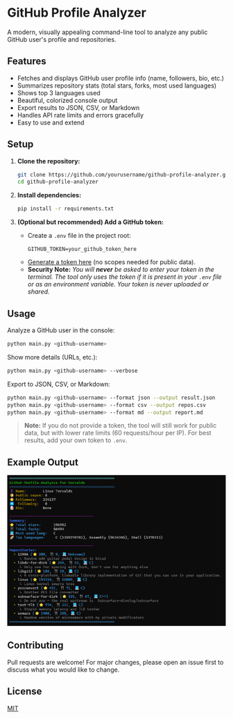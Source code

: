 # GitHub Profile Analyzer

A modern, visually appealing command-line tool to analyze any public GitHub user's profile and repositories.

## Features
- Fetches and displays GitHub user profile info (name, followers, bio, etc.)
- Summarizes repository stats (total stars, forks, most used languages)
- Shows top 3 languages used
- Beautiful, colorized console output
- Export results to JSON, CSV, or Markdown
- Handles API rate limits and errors gracefully
- Easy to use and extend

## Setup

1. **Clone the repository:**
   ```sh
   git clone https://github.com/yourusername/github-profile-analyzer.git
   cd github-profile-analyzer
   ```

2. **Install dependencies:**
   ```sh
   pip install -r requirements.txt
   ```

3. **(Optional but recommended) Add a GitHub token:**
   - Create a `.env` file in the project root:
     ```
     GITHUB_TOKEN=your_github_token_here
     ```
   - [Generate a token here](https://github.com/settings/tokens) (no scopes needed for public data).
   - **Security Note:** _You will **never** be asked to enter your token in the terminal. The tool only uses the token if it is present in your `.env` file or as an environment variable. Your token is never uploaded or shared._

## Usage

Analyze a GitHub user in the console:
```sh
python main.py <github-username>
```

Show more details (URLs, etc.):
```sh
python main.py <github-username> --verbose
```

Export to JSON, CSV, or Markdown:
```sh
python main.py <github-username> --format json --output result.json
python main.py <github-username> --format csv --output repos.csv
python main.py <github-username> --format md --output report.md
```

> **Note:** If you do not provide a token, the tool will still work for public data, but with lower rate limits (60 requests/hour per IP). For best results, add your own token to `.env`.

## Example Output

![Example Output](screenshot.png)

## Contributing
Pull requests are welcome! For major changes, please open an issue first to discuss what you would like to change.

## License
[MIT](LICENSE) 